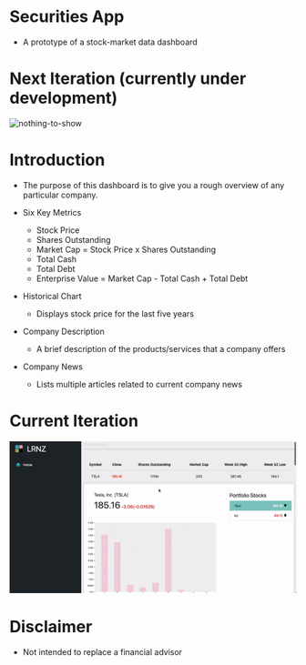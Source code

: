 # Securities App

- A prototype of a stock-market data dashboard

# Next Iteration (currently under development)

![nothing-to-show](./demos/materialize-demo.gif)

# Introduction

- The purpose of this dashboard is to give you a rough overview of any particular company.

- Six Key Metrics

  - Stock Price
  - Shares Outstanding
  - Market Cap = Stock Price x Shares Outstanding
  - Total Cash
  - Total Debt
  - Enterprise Value = Market Cap - Total Cash + Total Debt

- Historical Chart

  - Displays stock price for the last five years

- Company Description

  - A brief description of the products/services that a company offers

- Company News
  - Lists multiple articles related to current company news

# Current Iteration

![nothing-to-show](./demos/new-demo.gif)

# Disclaimer

- Not intended to replace a financial advisor
